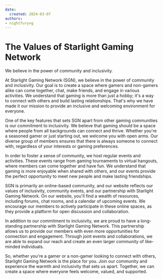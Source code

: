 ```yaml
---
date:
  created: 2024-03-07
authors:
- nightfuryvg
---
```


# The Values of Starlight Gaming Network

We believe in the power of community and inclusivity.
<!-- more -->

At Starlight Gaming Network (SGN), we believe in the power of community and inclusivity. Our goal is to create a space where gamers and non-gamers alike can come together, chat, make friends, and engage in various activities. We understand that gaming is more than just a hobby; it's a way to connect with others and build lasting relationships. That's why we have made it our mission to provide an inclusive and welcoming environment for everyone.

One of the key features that sets SGN apart from other gaming communities is our commitment to inclusivity. We believe that gaming should be a space where people from all backgrounds can connect and thrive. Whether you're a seasoned gamer or just starting out, we welcome you with open arms. Our diverse group of members ensures that there is always someone to connect with, regardless of your interests or gaming preferences.

In order to foster a sense of community, we host regular events and activities. These events range from gaming tournaments to virtual hangouts, where members can come together and have fun. We understand that gaming is more enjoyable when shared with others, and our events provide the perfect opportunity to meet new people and make lasting friendships.

SGN is primarily an online-based community, and our website reflects our values of inclusivity, community events, and our partnership with Starlight Gaming Network. On our website, you'll find a wealth of resources, including forums, chat rooms, and a calendar of upcoming events. We encourage our members to actively participate in these online spaces, as they provide a platform for open discussion and collaboration.

In addition to our commitment to inclusivity, we are proud to have a long-standing partnership with Starlight Gaming Network. This partnership allows us to provide our members with even more opportunities for connection and engagement. Through joint events and collaborations, we are able to expand our reach and create an even larger community of like-minded individuals.

So, whether you're a gamer or a non-gamer looking to connect with others, Starlight Gaming Network is the place for you. Join our community and experience the warmth and inclusivity that sets us apart. Together, we can create a space where everyone feels welcome, valued, and supported.